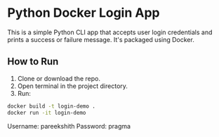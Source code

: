 # Python Docker Login App

This is a simple Python CLI app that accepts user login credentials and prints a success or failure message. It's packaged using Docker.

## How to Run

1. Clone or download the repo.
2. Open terminal in the project directory.
3. Run:

```bash
docker build -t login-demo .
docker run -it login-demo

```
Username: pareekshith
Password: pragma
